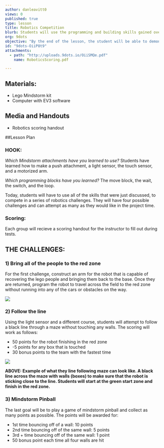 ```yaml
---
author: danleavitt0
views: 0
published: true
type: lesson
title: Robotics Competition
blurb: Students will use the programming and building skills gained over the week to compete in a series of robotics challenges
org: 9dots
objective: "By the end of the lesson, the student will be able to demonstrate learning by programming their robots to complete new challenges."
id: "9dots-OiiP8t9"
attachments: 
  - path: "http://uploads.9dots.io/OiiSMQe.pdf"
    name: RoboticsScoring.pdf

---
```


## Materials:
- Lego Mindstorm kit
- Computer with EV3 software

## Media and Handouts
- Robotics scoring handout

##Lesson Plan

### HOOK:
_Which Mindstorm attachments have you learned to use?_
Students have learned how to make a push attachment, a light sensor,  the touch sensor, and a motorized arm.

_Which programming blocks have you learned?_
The move block, the wait, the switch, and the loop.

Today, students will have to use all of the skills that were just discussed, to compete in a series of robotics challenges.  They will have four possible challenges and can attempt as many as they would like in the project time.

### Scoring:
Each group will recieve a scoring handout for the instructor to fill out during tests.


## THE CHALLENGES:

### 1) Bring all of the people to the red zone
For the first challenge, construct an arm for the robot that is capable of recovering the lego people and bringing them back to the base. Once they are returned, program the robot to travel across the field to the red zone without running into any of the cars or obstacles on the way. 

![](http://uploads.9dots.io/OiiQvep_md.jpg) 

### 2) Follow the line

Using the light sensor and a different course, students will attempt to follow a black line through a maze without touching any walls. The scoring will work as follows:

- 50 points for the robot finishing in the red zone
- -5 points for any box that is touched
- 30 bonus points to the team with the fastest time

![](http://uploads.9dots.io/OiiR02o_md.jpg) 

**ABOVE: Example of what they line following maze can look like. A black line across the maze with walls (boxes) to make sure that the robot is sticking close to the line. Students will start at the green start zone and finish in the red zone.**

### 3) Mindstorm Pinball

The last goal will be to play a game of mindstorm pinball and collect as many points as possible. The points will be awarded for: 

- 1st time bouncing off of a wall: 10 points
- 2nd time bouncing off of the same wall:  5 points
- 3rd + time bouncing off of the same wall: 1 point
- 50 bonus point each time all four walls are hit
